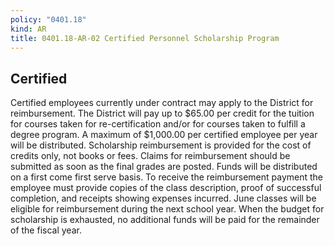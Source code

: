 ```yaml
---
policy: "0401.18"
kind: AR
title: 0401.18-AR-02 Certified Personnel Scholarship Program
---
```

## Certified
  
Certified employees currently under contract may apply to the District for reimbursement.  The District will pay up to $65.00 per credit for the tuition for courses taken for re-certification and/or for courses taken to fulfill a degree program. A maximum of $1,000.00 per certified employee per year will be distributed. Scholarship reimbursement is provided for the cost of credits only, not books or fees.  Claims for reimbursement should be submitted as soon as the final grades are posted. Funds will be distributed on a first come first serve basis. To receive the reimbursement payment the employee must provide copies of the class description, proof of successful completion, and receipts showing expenses incurred. June classes will be eligible for reimbursement during the next school year. When the budget for scholarship is exhausted, no additional funds will be paid for the remainder of the fiscal year.
  
